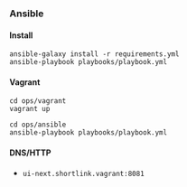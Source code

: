 ### Ansible

#### Install

```
ansible-galaxy install -r requirements.yml
ansible-playbook playbooks/playbook.yml
```

#### Vagrant

```
cd ops/vagrant
vagrant up

cd ops/ansible
ansible-playbook playbooks/playbook.yml
```

#### DNS/HTTP

+ `ui-next.shortlink.vagrant:8081`
